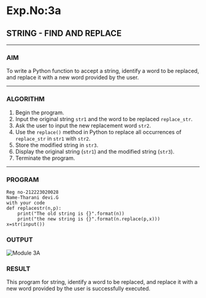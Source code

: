 # Exp.No:3a
## STRING - FIND AND REPLACE

---

### AIM  
To write a Python function to accept a string, identify a word to be replaced, and replace it with a new word provided by the user.

---

### ALGORITHM

1. Begin the program.  
2. Input the original string `str1` and the word to be replaced `replace_str`.  
3. Ask the user to input the new replacement word `str2`.  
4. Use the `replace()` method in Python to replace all occurrences of `replace_str` in `str1` with `str2`.  
5. Store the modified string in `str3`.  
6. Display the original string (`str1`) and the modified string (`str3`).  
7. Terminate the program.

---

### PROGRAM
```
Reg no-212223020028
Name-Tharani devi.G
with your code
def replacestr(n,p):
    print("The old string is {}".format(n))
    print("the new string is {}".format(n.replace(p,x)))
x=str(input())
```

### OUTPUT

![Module 3A](https://github.com/user-attachments/assets/4a302724-fc27-4e55-ba8e-7aaa55011d13)

### RESULT
This program for string, identify a word to be replaced, and replace it with a new word provided by the user is successfully executed.
